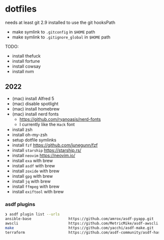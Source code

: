 # dotfiles

needs at least git 2.9 installed to use the git hooksPath

* make symlink to `.gitconfig` in `$HOME` path
* make symlink to `.gitignore_global` in `$HOME` path

TODO:
* install thefuck
* install fortune
* install cowsay
* install nvm


## 2022

* (mac) install Alfred 5
* (mac) disable spotlight
* (mac) install homebrew
* (mac) install nerd fonts
    * https://github.com/ryanoasis/nerd-fonts
    * I currently like the `Hack` font
* install zsh
* install oh-my-zsh
* setup dotfile symlinks
* install `fzf` https://github.com/junegunn/fzf
* install `starship` https://starship.rs/
* install `neovim` https://neovim.io/
* install `exa` with brew
* install `asdf` with brew
* install `zoxide` with brew
* install `gpg` with brew
* install `jq` with brew
* install `ffmpeg` with brew
* install `exiftool` with brew

### asdf plugins

```bash
❯ asdf plugin list --urls
ansible-base                 https://github.com/amrox/asdf-pyapp.git
awscli                       https://github.com/MetricMike/asdf-awscli.git
make                         https://github.com/yacchi/asdf-make.git
terraform                    https://github.com/asdf-community/asdf-hashicorp.git
```
